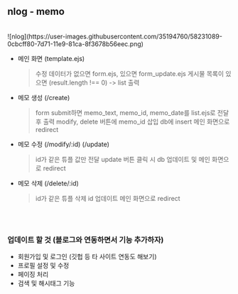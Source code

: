 ## nlog - memo

<br>
![nlog](https://user-images.githubusercontent.com/35194760/58231089-0cbcff80-7d71-11e9-81ca-8f3678b56eec.png)
<br>

- 메인 화면 (template.ejs)
  <br>

  > 수정 데이터가 없으면 form.ejs, 있으면 form_update.ejs
  > 게시물 목록이 있으면 (result.length !== 0) -> list 출력
  > <br>

- 메모 생성 (/create)
  <br>

  > form submit하면 memo_text, memo_id, memo_date를 list.ejs로 전달 후 출력
  > modify, delete 버튼에 memo_id 삽입
  > db에 insert
  > 메인 화면으로 redirect
  > <br>

- 메모 수정 (/modify/:id) (/update)
  <br>

  > id가 같은 튜플 값만 전달
  > update 버튼 클릭 시 db 업데이트 및 메인 화면으로 redirect
  > <br>

- 메모 삭제 (/delete/:id)
  <br>
  > id가 같은 튜플 삭제
  > id 업데이트
  > 메인 화면으로 redirect

<br>
<br>

### 업데이트 할 것 (블로그와 연동하면서 기능 추가하자)

- 회원가입 및 로그인 (깃헙 등 타 사이트 연동도 해보기)
- 프로필 설정 및 수정
- 페이징 처리
- 검색 및 해시태그 기능
